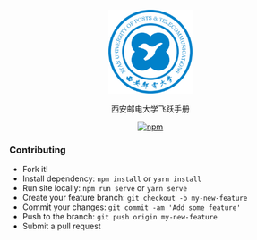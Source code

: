 <p align="center">
  <a href="https://xuptflying.github.io/xupt-flying.github.io/">
    <img alt="docsify" src="./docs/src/_media/school_logo.png" height="150">
  </a>
</p>

<p align="center">
  西安邮电大学飞跃手册
</p>

<p align="center">
  <a href="https://www.npmjs.com/package/docsify"><img alt="npm" src="https://img.shields.io/npm/v/docsify.svg"></a>
</p>

### Contributing

- Fork it!
- Install dependency: `npm install` or `yarn install`
- Run site locally: `npm run serve` or `yarn serve`
- Create your feature branch: `git checkout -b my-new-feature`
- Commit your changes: `git commit -am 'Add some feature'`
- Push to the branch: `git push origin my-new-feature`
- Submit a pull request
